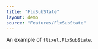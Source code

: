 ```yaml
---
title: "FlxSubState"
layout: demo
source: "Features/FlxSubState"
---
```


An example of `flixel.FlxSubState`.
